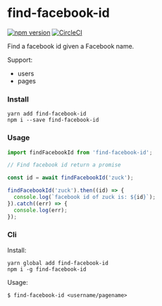 # find-facebook-id

[![npm version](https://badge.fury.io/js/find-facebook-id.svg)](https://badge.fury.io/js/find-facebook-id)
[![CircleCI](https://circleci.com/gh/pradel/find-facebook-id.svg?style=svg)](https://circleci.com/gh/pradel/find-facebook-id)

Find a facebook id given a Facebook name.

Support:
- users
- pages

### Install
```
yarn add find-facebook-id
npm i --save find-facebook-id
```

### Usage
```javascript
import findFacebookId from 'find-facebook-id';

// Find facebook id return a promise

const id = await findFacebookId('zuck');

findFacebookId('zuck').then((id) => {
  console.log(`facebook id of zuck is: ${id}`);
}).catch((err) => {
  console.log(err);
});
```

### Cli
Install:
```
yarn global add find-facebook-id
npm i -g find-facebook-id
```

Usage:
```
$ find-facebook-id <username/pagename>
```
